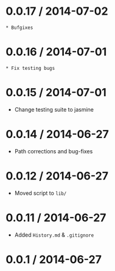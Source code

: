 0.0.17 / 2014-07-02
==================

	* Bufgixes

0.0.16 / 2014-07-01
==================

	* Fix testing bugs

0.0.15 / 2014-07-01
==================

 * Change testing suite to jasmine

0.0.14 / 2014-06-27 
==================

 * Path corrections and bug-fixes

0.0.12 / 2014-06-27 
==================

 * Moved script to `lib/`

0.0.11 / 2014-06-27 
==================

 * Added `History.md` & `.gitignore`

0.0.1 / 2014-06-27 
==================

